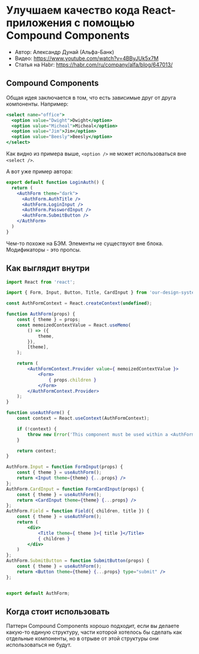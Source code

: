 # Улучшаем качество кода React-приложения с помощью Compound Components

- Автор: Александр Дунай (Альфа-Банк)
- Видео: https://www.youtube.com/watch?v=4BByJUk5x7M
- Статья на Habr: https://habr.com/ru/company/alfa/blog/647013/

## Compound Components

Общая идея заключается в том, что есть зависимые друг от друга компоненты. Например:

```jsx
<select name="office">
  <option value="Dwight">Dwight</option>
  <option value="Micheal">Micheal</option>
  <option value="Jim">Jim</option>
  <option value="Beesly">Beesly</option>
</select>
```

Как видно из примера выше, `<option />` не может использоваться вне `<select />`.

А вот уже пример автора:

```jsx
export default function LoginAuth() {
  return (
    <AuthForm theme="dark">
      <AuthForm.AuthTitle />
      <AuthForm.LoginInput />
      <AuthForm.PasswordInput />
      <AuthForm.SubmitButton />
    </AuthForm>
  )
}
```

Чем-то похоже на БЭМ. Элементы не существуют вне блока. Модификаторы - это пропсы.

## Как выглядит внутри

```jsx
import React from 'react';

import { Form, Input, Button, Title, CardInput } from 'our-design-system';

const AuthFormContext = React.createContext(undefined);

function AuthForm(props) {
    const { theme } = props;
    const memoizedContextValue = React.useMemo(
        () => ({
            theme,
        }),
        [theme],
    );

    return (
        <AuthFormContext.Provider value={ memoizedContextValue }>
            <Form>
                { props.children }
            </Form>
        </AuthFormContext.Provider>
    );
}

function useAuthForm() {
    const context = React.useContext(AuthFormContext);

    if (!context) {
        throw new Error('This component must be used within a <AuthForm> component.');
    }

    return context;
}

AuthForm.Input = function FormInput(props) {
    const { theme } = useAuthForm();
    return <Input theme={theme} {...props} />
};
AuthForm.CardInput = function FormCardInput(props) {
    const { theme } = useAuthForm();
    return <CardInput theme={theme} {...props} />
};
AuthForm.Field = function Field({ children, title }) {
    const { theme } = useAuthForm();
    return (
        <div>
            <Title theme={ theme }>{ title }</Title>
            { children }
        </div>
    )
};
AuthForm.SubmitButton = function SubmitButton(props) {
    const { theme } = useAuthForm();
    return <Button theme={theme} {...props} type="submit" />
};


export default AuthForm;
```

## Когда стоит использовать

Паттерн Compound Components хорошо подходит, если вы делаете какую-то единую структуру, 
части которой хотелось бы сделать как отдельные компоненты, но в отрыве от этой структуры 
они использоваться не будут.

